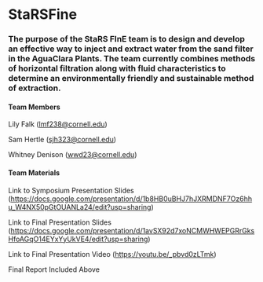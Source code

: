 # StaRSFine
### The purpose of the StaRS FInE team is to design and develop an effective way to inject and extract water from the sand filter in the AguaClara Plants. The team currently combines methods of horizontal filtration along with fluid characteristics to determine an environmentally friendly and sustainable method of extraction.
#### Team Members
Lily Falk (lmf238@cornell.edu)

Sam Hertle (sjh323@cornell.edu)

Whitney Denison (wwd23@cornell.edu)

#### Team Materials

Link to Symposium Presentation Slides (https://docs.google.com/presentation/d/1b8HB0uBHJ7hJXRMDNF7Oz6hhu_W4NX50pGtOUANLa24/edit?usp=sharing)

Link to Final Presentation Slides (https://docs.google.com/presentation/d/1avSX92d7xoNCMWHWEPGRrGksHfoAGqO14EYxYyUkVE4/edit?usp=sharing)

Link to Final Presentation Video (https://youtu.be/_pbvd0zLTmk)

Final Report Included Above
